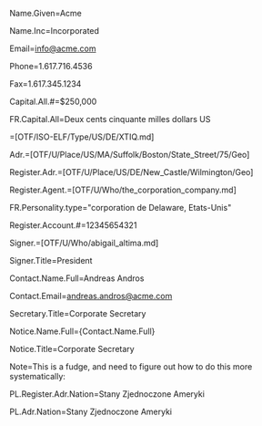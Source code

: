 Name.Given=Acme

Name.Inc=Incorporated

Email=info@acme.com

Phone=1.617.716.4536

Fax=1.617.345.1234

Capital.All.#=$250,000

FR.Capital.All=Deux cents cinquante milles dollars US

=[OTF/ISO-ELF/Type/US/DE/XTIQ.md]

Adr.=[OTF/U/Place/US/MA/Suffolk/Boston/State_Street/75/Geo]

Register.Adr.=[OTF/U/Place/US/DE/New_Castle/Wilmington/Geo]

Register.Agent.=[OTF/U/Who/the_corporation_company.md]

FR.Personality.type="corporation de Delaware, Etats-Unis"

Register.Account.#=12345654321

Signer.=[OTF/U/Who/abigail_altima.md]

Signer.Title=President

Contact.Name.Full=Andreas Andros

Contact.Email=andreas.andros@acme.com

Secretary.Title=Corporate Secretary

Notice.Name.Full={Contact.Name.Full}

Notice.Title=Corporate Secretary

Note=This is a fudge, and need to figure out how to do this more systematically:

PL.Register.Adr.Nation=Stany Zjednoczone Ameryki

PL.Adr.Nation=Stany Zjednoczone Ameryki
